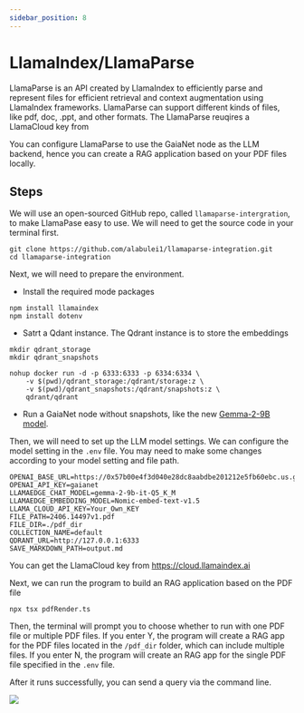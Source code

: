 ```yaml
---
sidebar_position: 8
---
```


# LlamaIndex/LlamaParse

LlamaParse is an API created by LlamaIndex to efficiently parse and represent files for efficient retrieval and context augmentation using LlamaIndex frameworks. LlamaParse can support different kinds of files, like pdf, doc, .ppt, and other formats. The LlamaParse reuqires a LlamaCloud key from 

You can configure LlamaParse to use the GaiaNet node as the LLM backend, hence you can create a RAG application based on your PDF files locally.

## Steps

We will use an open-sourced GitHub repo, called `llamaparse-intergration`,  to make LlamaPase easy to use. We will need to get the source code in your terminal first. 

```
git clone https://github.com/alabulei1/llamaparse-integration.git
cd llamaparse-integration
```

Next, we will need to prepare the environment.

* Install the required mode packages

```
npm install llamaindex
npm install dotenv
```
* Satrt a Qdant instance. The Qdrant instance is to store the embeddings

```
mkdir qdrant_storage
mkdir qdrant_snapshots

nohup docker run -d -p 6333:6333 -p 6334:6334 \
    -v $(pwd)/qdrant_storage:/qdrant/storage:z \
    -v $(pwd)/qdrant_snapshots:/qdrant/snapshots:z \
    qdrant/qdrant
```

* Run a GaiaNet node without snapshots, like the new [Gemma-2-9B model](https://github.com/GaiaNet-AI/node-configs/tree/main/gemma-2-9b-it).

Then, we will need to set up the LLM  model settings. We can configure the model setting in the `.env` file. You may need to make some changes according to your model setting and file path.

```
OPENAI_BASE_URL=https://0x57b00e4f3d040e28dc8aabdbe201212e5fb60ebc.us.gaianet.network/v1
OPENAI_API_KEY=gaianet
LLAMAEDGE_CHAT_MODEL=gemma-2-9b-it-Q5_K_M
LLAMAEDGE_EMBEDDING_MODEL=Nomic-embed-text-v1.5
LLAMA_CLOUD_API_KEY=Your_Own_KEY
FILE_PATH=2406.14497v1.pdf 
FILE_DIR=./pdf_dir
COLLECTION_NAME=default
QDRANT_URL=http://127.0.0.1:6333
SAVE_MARKDOWN_PATH=output.md
```

You can get the LlamaCloud key from https://cloud.llamaindex.ai

Next, we can run the program to build an RAG application based on the PDF file

```
npx tsx pdfRender.ts
```

Then, the terminal will prompt you to choose whether to run with one PDF file or multiple PDF files. If you enter Y, the program will create a RAG app for the PDF files located in the `/pdf_dir` folder, which can include multiple files. If you enter N, the program will create an RAG app for the single PDF file specified in the `.env` file.

After it runs successfully, you can send a query via the command line.

![](llama-parse-01.png)
